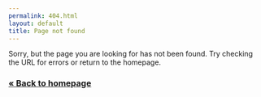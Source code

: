 ```yaml
---
permalink: 404.html
layout: default
title: Page not found
---
```


Sorry, but the page you are looking for has not been found. Try checking the URL for errors or return to the homepage.

<h3><a class="button" href="{{ site.baseurl }}/">« Back to homepage</a></h3>


<script type="text/javascript">
  var GOOG_FIXURL_LANG = '{{ site.language }}';
  var GOOG_FIXURL_SITE = '{{ site.url }}'
</script>
<script type="text/javascript"
  src="https://linkhelp.clients.google.com/tbproxy/lh/wm/fixurl.js">
</script>
